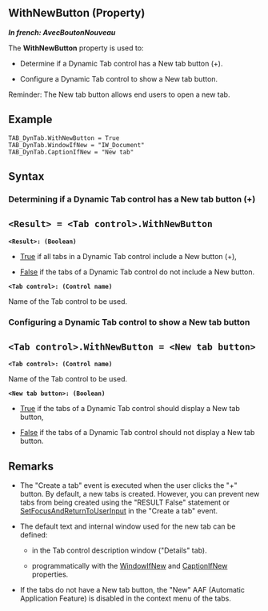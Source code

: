 


## WithNewButton (Property)

***In french: AvecBoutonNouveau***
	



<a name="XUse"></a>
<a name="Use"></a>
<a name="description"></a>
The **WithNewButton** property is used to: 

- Determine if a Dynamic Tab control has a New tab button (+).  

- Configure a Dynamic Tab control to show a New tab button. 




Reminder: The New tab button allows end users to open a new tab. 
<a name="Example1"></a>
<a name="sample_code"></a>

## Example


```wl
TAB_DynTab.WithNewButton = True
TAB_DynTab.WindowIfNew = "IW_Document"
TAB_DynTab.CaptionIfNew = "New tab"
```

<a name="XSYNTAX"></a>

## Syntax
<a name="SYNTAX1"></a>

### Determining if a Dynamic Tab control has a New tab button (+)

`<Result> = <Tab control>.WithNewButton`
---

**`<Result>: (Boolean)`**



- <u><u><u><u>True</u></u></u></u> if all tabs in a Dynamic Tab control include a New button (+),

- <u><u><u><u>False</u></u></u></u> if the tabs of a Dynamic Tab control do not include a New button. 




**`<Tab control>: (Control name)`**

Name of the Tab control to be used. 


<a name="SYNTAX2"></a>

### Configuring a Dynamic Tab control to show a New tab button

`<Tab control>.WithNewButton = <New tab button>`
---

**`<Tab control>: (Control name)`**

Name of the Tab control to be used. 

**`<New tab button>: (Boolean)`**



- <u><u><u><u>True</u></u></u></u> if the tabs of a Dynamic Tab control should display a New tab button,

- <u><u><u><u>False</u></u></u></u> if the tabs of a Dynamic Tab control should not display a New tab button. 






<a name="NOTE0"></a>
<a name="NOTE0_1"></a>

## Remarks


- The "Create a tab" event is executed when the user clicks the "+" button. By default, a new tabs is created. However, you can prevent new tabs from being created using the "RESULT False" statement or [SetFocusAndReturnToUserInput](../WDLang1/1410088107.md) in the "Create a tab" event.  

- The default text and internal window used for the new tab can be defined: 

	- in the Tab control description window ("Details" tab). 

	- programmatically with the [WindowIfNew](../Proprietes/1000021381.md) and [CaptionIfNew](../Proprietes/1000021380.md) properties.




- If the tabs do not have a New tab button, the "New" AAF (Automatic Application Feature) is disabled in the context menu of the tabs.





